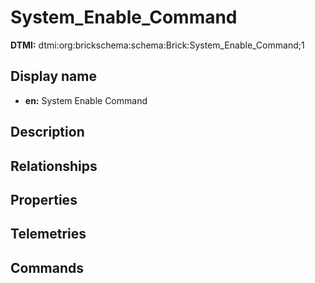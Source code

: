 # System_Enable_Command
**DTMI:** dtmi:org:brickschema:schema:Brick:System_Enable_Command;1
## Display name
- **en:** System Enable Command
## Description
## Relationships
## Properties
## Telemetries
## Commands
